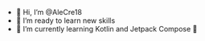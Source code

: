 - 👋 Hi, I’m @AleCre18
- 👀 I’m ready to learn new skills
- 🌱 I’m currently learning Kotlin and Jetpack Compose 🚀

<!---
AleCre18/AleCre18 is a ✨ special ✨ repository because its `README.md` (this file) appears on your GitHub profile.
You can click the Preview link to take a look at your changes.
--->
